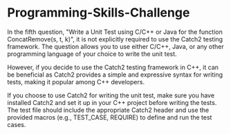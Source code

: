 # Programming-Skills-Challenge

In the fifth question, "Write a Unit Test using C/C++ or Java for the function ConcatRemove(s, t, k)", it is not explicitly required to use the Catch2 testing framework. The question allows you to use either C/C++, Java, or any other programming language of your choice to write the unit test.

However, if you decide to use the Catch2 testing framework in C++, it can be beneficial as Catch2 provides a simple and expressive syntax for writing tests, making it popular among C++ developers.

If you choose to use Catch2 for writing the unit test, make sure you have installed Catch2 and set it up in your C++ project before writing the tests. The test file should include the appropriate Catch2 header and use the provided macros (e.g., TEST_CASE, REQUIRE) to define and run the test cases.
